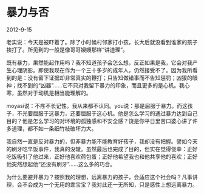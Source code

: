 # 暴力与否  

2012-9-15  

老实说：今天是被吓着了。除了小时候村邻家打小孩，长大后就没看到谁家的孩子挨打了。所见到的一般是像哥哥嫂嫂那样“讲道理”。  

既有暴力，果然能起作用吗？我不知道孩子会怎么想，反正如果是我，它会对我产生心理阴影。即使我现在作为一个三十多岁的成年人，仍然接受不了。因为我所看到的是：没有留下证据却非常真实的鞭打；只告知做错事而不告知惩罚；凶狠的眼神；找不到的“凶器”……它不只对我留下暴力的印象，而且更多的是心机。我心寒，虽然对于动机是相当能理解的。  

moyasi说：不疼不长记性。我从来都不认同。you说：那是屈服于暴力。而这孩子，不光要屈服于这暴力，还要屈服于这心机。他是怎么学习的通过暴力达到自己目的？他是怎么学习的对环境的孤独感和不安全感？饶是你平日里苦口婆心讲了许多道理，都不如一条细竹枝破坏力大。  

我自然一直是反对暴力的，但非暴力能不能教育好孩子，我却没有把握。譬如今天的刷牙吃早饭事件，我真的没辙。虽然最后也完成了目的，但实在觉得侥幸：正好吃饭吸引了他过来，正好他喜欢荷包蛋；正好他希望我也和他共享他的喜欢；正好他突然想起他“还没有刷牙”……这么多的巧合。  

为什么要避开暴力？按照我的理想，远离暴力的孩子，会适应这个社会吗？凡事讲理，会不会成为一个无用的乖宝宝？我对此还一无所知，只是感性上想远离暴力。